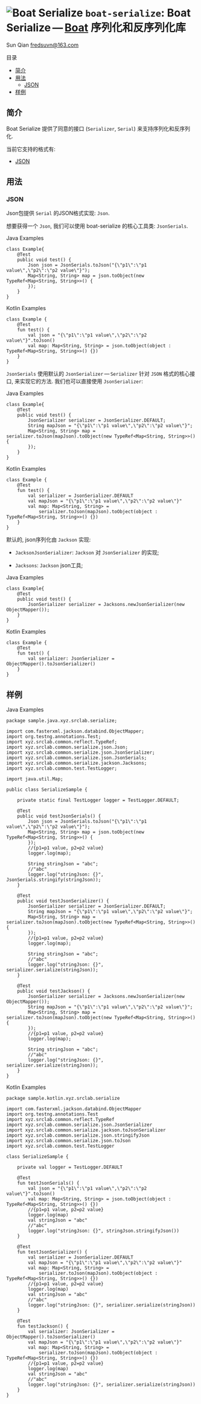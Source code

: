 # <span class="image">![Boat Serialize](../../logo.svg)</span> `boat-serialize`: Boat Serialize — [Boat](../../README.md) 序列化和反序列化库

<span id="author" class="author">Sun Qian</span>
<span id="email" class="email"><fredsuvn@163.com></span>

目录

-   [简介](#_简介)
-   [用法](#_用法)
    -   [JSON](#_json)
-   [样例](#_样例)

## 简介

Boat Serialize 提供了同意的接口 (`Serializer`, `Serial`)
来支持序列化和反序列化.

当前它支持的格式有:

-   [JSON](#_json)

## 用法

### JSON

Json包提供 `Serial` 的JSON格式实现: `Json`.

想要获得一个 `Json`, 我们可以使用 boat-serialize 的核心工具类:
`JsonSerials`.

Java Examples

    class Example{
        @Test
        public void test() {
            Json json = JsonSerials.toJson("{\"p1\":\"p1 value\",\"p2\":\"p2 value\"}");
            Map<String, String> map = json.toObject(new TypeRef<Map<String, String>>() {
            });
        }
    }

Kotlin Examples

    class Example {
        @Test
        fun test() {
            val json = "{\"p1\":\"p1 value\",\"p2\":\"p2 value\"}".toJson()
            val map: Map<String, String> = json.toObject(object : TypeRef<Map<String, String>>() {})
        }
    }

`JsonSerials` 使用默认的 `JsonSerializer` — `Serializer` 针对 `JSON`
格式的核心接口, 来实现它的方法. 我们也可以直接使用 `JsonSerializer`:

Java Examples

    class Example{
        @Test
        public void test() {
            JsonSerializer serializer = JsonSerializer.DEFAULT;
            String mapJson = "{\"p1\":\"p1 value\",\"p2\":\"p2 value\"}";
            Map<String, String> map = serializer.toJson(mapJson).toObject(new TypeRef<Map<String, String>>() {
            });
        }
    }

Kotlin Examples

    class Example {
        @Test
        fun test() {
            val serializer = JsonSerializer.DEFAULT
            val mapJson = "{\"p1\":\"p1 value\",\"p2\":\"p2 value\"}"
            val map: Map<String, String> =
                serializer.toJson(mapJson).toObject(object : TypeRef<Map<String, String>>() {})
        }
    }

默认的, json序列化由 `Jackson` 实现:

-   `JacksonJsonSerializer`: `Jackson` 对 `JsonSerializer` 的实现;

-   `Jacksons`: `Jackson` json工具;

Java Examples

    class Example{
        @Test
        public void test() {
            JsonSerializer serializer = Jacksons.newJsonSerializer(new ObjectMapper());
        }
    }

Kotlin Examples

    class Example {
        @Test
        fun test() {
            val serializer: JsonSerializer = ObjectMapper().toJsonSerializer()
        }
    }

## 样例

Java Examples

    package sample.java.xyz.srclab.serialize;

    import com.fasterxml.jackson.databind.ObjectMapper;
    import org.testng.annotations.Test;
    import xyz.srclab.common.reflect.TypeRef;
    import xyz.srclab.common.serialize.json.Json;
    import xyz.srclab.common.serialize.json.JsonSerializer;
    import xyz.srclab.common.serialize.json.JsonSerials;
    import xyz.srclab.common.serialize.jackson.Jacksons;
    import xyz.srclab.common.test.TestLogger;

    import java.util.Map;

    public class SerializeSample {

        private static final TestLogger logger = TestLogger.DEFAULT;

        @Test
        public void testJsonSerials() {
            Json json = JsonSerials.toJson("{\"p1\":\"p1 value\",\"p2\":\"p2 value\"}");
            Map<String, String> map = json.toObject(new TypeRef<Map<String, String>>() {
            });
            //{p1=p1 value, p2=p2 value}
            logger.log(map);

            String stringJson = "abc";
            //"abc"
            logger.log("stringJson: {}", JsonSerials.stringify(stringJson));
        }

        @Test
        public void testJsonSerializer() {
            JsonSerializer serializer = JsonSerializer.DEFAULT;
            String mapJson = "{\"p1\":\"p1 value\",\"p2\":\"p2 value\"}";
            Map<String, String> map = serializer.toJson(mapJson).toObject(new TypeRef<Map<String, String>>() {
            });
            //{p1=p1 value, p2=p2 value}
            logger.log(map);

            String stringJson = "abc";
            //"abc"
            logger.log("stringJson: {}", serializer.serialize(stringJson));
        }

        @Test
        public void testJackson() {
            JsonSerializer serializer = Jacksons.newJsonSerializer(new ObjectMapper());
            String mapJson = "{\"p1\":\"p1 value\",\"p2\":\"p2 value\"}";
            Map<String, String> map = serializer.toJson(mapJson).toObject(new TypeRef<Map<String, String>>() {
            });
            //{p1=p1 value, p2=p2 value}
            logger.log(map);

            String stringJson = "abc";
            //"abc"
            logger.log("stringJson: {}", serializer.serialize(stringJson));
        }
    }

Kotlin Examples

    package sample.kotlin.xyz.srclab.serialize

    import com.fasterxml.jackson.databind.ObjectMapper
    import org.testng.annotations.Test
    import xyz.srclab.common.reflect.TypeRef
    import xyz.srclab.common.serialize.json.JsonSerializer
    import xyz.srclab.common.serialize.jackson.toJsonSerializer
    import xyz.srclab.common.serialize.json.stringifyJson
    import xyz.srclab.common.serialize.json.toJson
    import xyz.srclab.common.test.TestLogger

    class SerializeSample {

        private val logger = TestLogger.DEFAULT

        @Test
        fun testJsonSerials() {
            val json = "{\"p1\":\"p1 value\",\"p2\":\"p2 value\"}".toJson()
            val map: Map<String, String> = json.toObject(object : TypeRef<Map<String, String>>() {})
            //{p1=p1 value, p2=p2 value}
            logger.log(map)
            val stringJson = "abc"
            //"abc"
            logger.log("stringJson: {}", stringJson.stringifyJson())
        }

        @Test
        fun testJsonSerializer() {
            val serializer = JsonSerializer.DEFAULT
            val mapJson = "{\"p1\":\"p1 value\",\"p2\":\"p2 value\"}"
            val map: Map<String, String> =
                serializer.toJson(mapJson).toObject(object : TypeRef<Map<String, String>>() {})
            //{p1=p1 value, p2=p2 value}
            logger.log(map)
            val stringJson = "abc"
            //"abc"
            logger.log("stringJson: {}", serializer.serialize(stringJson))
        }

        @Test
        fun testJackson() {
            val serializer: JsonSerializer = ObjectMapper().toJsonSerializer()
            val mapJson = "{\"p1\":\"p1 value\",\"p2\":\"p2 value\"}"
            val map: Map<String, String> =
                serializer.toJson(mapJson).toObject(object : TypeRef<Map<String, String>>() {})
            //{p1=p1 value, p2=p2 value}
            logger.log(map)
            val stringJson = "abc"
            //"abc"
            logger.log("stringJson: {}", serializer.serialize(stringJson))
        }
    }
